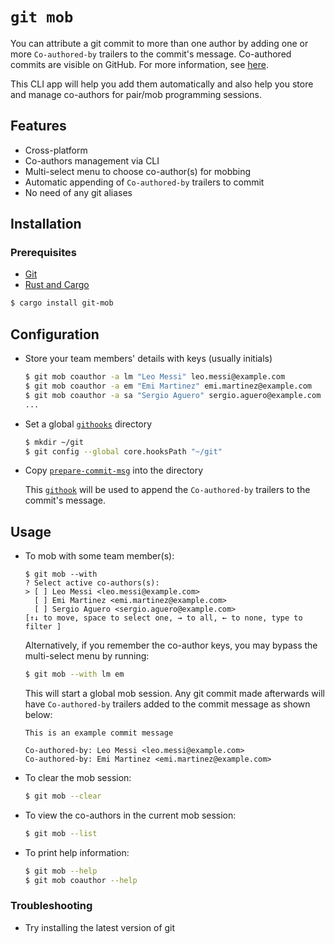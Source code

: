 # `git mob`

You can attribute a git commit to more than one author by adding one or more `Co-authored-by` trailers to the commit's message. Co-authored commits are visible on GitHub. For more information, see [here](https://docs.github.com/en/pull-requests/committing-changes-to-your-project/creating-and-editing-commits/creating-a-commit-with-multiple-authors).

This CLI app will help you add them automatically and also help you store and manage co-authors for pair/mob programming sessions.

## Features

- Cross-platform
- Co-authors management via CLI
- Multi-select menu to choose co-author(s) for mobbing
- Automatic appending of `Co-authored-by` trailers to commit
- No need of any git aliases

## Installation

### Prerequisites

- [Git](https://git-scm.com/book/en/v2/Getting-Started-Installing-Git)
- [Rust and Cargo](https://www.rust-lang.org/tools/install)

```sh
$ cargo install git-mob
```

## Configuration

- Store your team members' details with keys (usually initials)

  ```sh
  $ git mob coauthor -a lm "Leo Messi" leo.messi@example.com
  $ git mob coauthor -a em "Emi Martinez" emi.martinez@example.com
  $ git mob coauthor -a sa "Sergio Aguero" sergio.aguero@example.com
  ...
  ```

- Set a global [`githooks`](https://git-scm.com/docs/githooks) directory

  ```sh
  $ mkdir ~/git
  $ git config --global core.hooksPath "~/git"
  ```

- Copy [`prepare-commit-msg`](./prepare-commit-msg) into the directory

  This [`githook`](https://git-scm.com/docs/githooks#_prepare_commit_msg) will be used to append the `Co-authored-by` trailers to the commit's message.

## Usage

- To mob with some team member(s):

  ```
  $ git mob --with
  ? Select active co-authors(s):
  > [ ] Leo Messi <leo.messi@example.com>
    [ ] Emi Martinez <emi.martinez@example.com>
    [ ] Sergio Aguero <sergio.aguero@example.com>
  [↑↓ to move, space to select one, → to all, ← to none, type to filter ]
  ```

  Alternatively, if you remember the co-author keys, you may bypass the multi-select menu by running:

  ```sh
  $ git mob --with lm em
  ```

  This will start a global mob session. Any git commit made afterwards will have `Co-authored-by` trailers added to the commit message as shown below:

  ```
  This is an example commit message

  Co-authored-by: Leo Messi <leo.messi@example.com>
  Co-authored-by: Emi Martinez <emi.martinez@example.com>
  ```

- To clear the mob session:

  ```sh
  $ git mob --clear
  ```

- To view the co-authors in the current mob session:

  ```sh
  $ git mob --list
  ```

- To print help information:
  ```sh
  $ git mob --help
  $ git mob coauthor --help
  ```

### Troubleshooting

- Try installing the latest version of git

